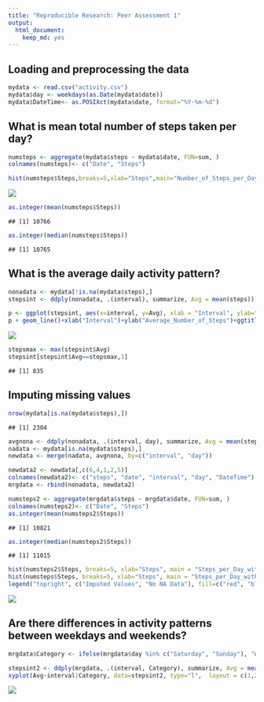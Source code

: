 ```yaml
---
title: "Reproducible Research: Peer Assessment 1"
output: 
  html_document:
    keep_md: yes
---
```



## Loading and preprocessing the data

```r
mydata <- read.csv("activity.csv")
mydata$day <- weekdays(as.Date(mydata$date))
mydata$DateTime<- as.POSIXct(mydata$date, format="%Y-%m-%d")
```

## What is mean total number of steps taken per day?

```r
numsteps <- aggregate(mydata$steps ~ mydata$date, FUN=sum, )
colnames(numsteps)<- c("Date", "Steps")

hist(numsteps$Steps,breaks=5,xlab="Steps",main="Number_of_Steps_per_Day")
```

![](PA1_template_files/figure-html/unnamed-chunk-2-1.png)<!-- -->

```r
as.integer(mean(numsteps$Steps))
```

```
## [1] 10766
```

```r
as.integer(median(numsteps$Steps))
```

```
## [1] 10765
```

## What is the average daily activity pattern?

```r
nonadata <- mydata[!is.na(mydata$steps),]
stepsint <- ddply(nonadata, .(interval), summarize, Avg = mean(steps))

p <- ggplot(stepsint, aes(x=interval, y=Avg), xlab = "Interval", ylab="Average_Number_of Steps")
p + geom_line()+xlab("Interval")+ylab("Average_Number_of_Steps")+ggtitle("Average_Number_of Steps_per_Interval")
```

![](PA1_template_files/figure-html/unnamed-chunk-3-1.png)<!-- -->

```r
stepsmax <- max(stepsint$Avg)
stepsint[stepsint$Avg==stepsmax,1]
```

```
## [1] 835
```

## Imputing missing values

```r
nrow(mydata[is.na(mydata$steps),])
```

```
## [1] 2304
```

```r
avgnona <- ddply(nonadata, .(interval, day), summarize, Avg = mean(steps))
nadata <- mydata[is.na(mydata$steps),]
newdata <- merge(nadata, avgnona, by=c("interval", "day"))

newdata2 <- newdata[,c(6,4,1,2,5)]
colnames(newdata2)<- c("steps", "date", "interval", "day", "DateTime")
mrgdata <- rbind(nonadata, newdata2)

numsteps2 <- aggregate(mrgdata$steps ~ mrgdata$date, FUN=sum, )
colnames(numsteps2)<- c("Date", "Steps")
as.integer(mean(numsteps2$Steps))
```

```
## [1] 10821
```

```r
as.integer(median(numsteps2$Steps))
```

```
## [1] 11015
```

```r
hist(numsteps2$Steps, breaks=5, xlab="Steps", main = "Steps_per_Day_with_No_NAs", col="Red")
hist(numsteps$Steps, breaks=5, xlab="Steps", main = "Steps_per_Day_with_No_NAs", col="Blue", add=T)
legend("topright", c("Imputed Values", "No NA Data"), fill=c("red", "blue") )
```

![](PA1_template_files/figure-html/unnamed-chunk-4-1.png)<!-- -->

## Are there differences in activity patterns between weekdays and weekends?

```r
mrgdata$Category <- ifelse(mrgdata$day %in% c("Saturday", "Sunday"), "Weekend", "Weekday")

stepsint2 <- ddply(mrgdata, .(interval, Category), summarize, Avg = mean(steps))
xyplot(Avg~interval|Category, data=stepsint2, type="l",  layout = c(1,2), main="Average_Steps_per_Interval_Based_on_Category",ylab="Average_Number_of_Steps", xlab="Interval")
```

![](PA1_template_files/figure-html/unnamed-chunk-5-1.png)<!-- -->


